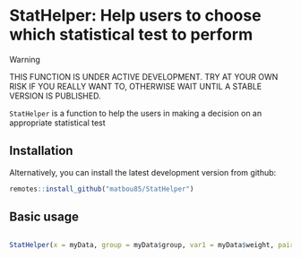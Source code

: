 

# StatHelper: Help users to choose which statistical test to perform

> [!WARNING] 
> THIS FUNCTION IS UNDER ACTIVE DEVELOPMENT. TRY AT YOUR OWN RISK IF YOU REALLY WANT TO, OTHERWISE WAIT UNTIL A STABLE VERSION IS PUBLISHED.

`StatHelper` is a function to help the users in making a decision on an appropriate statistical test


## Installation

<!-- remove this when released to CRAN

Please install the stable release from CRAN:

``` r
install.packages("StatHelper")
```

-->


Alternatively, you can install the latest development version from github:

``` r
remotes::install_github("matbou85/StatHelper")
```


## Basic usage

``` r

StatHelper(x = myData, group = myData$group, var1 = myData$weight, paired = T) ## paired-sample t.test

```





